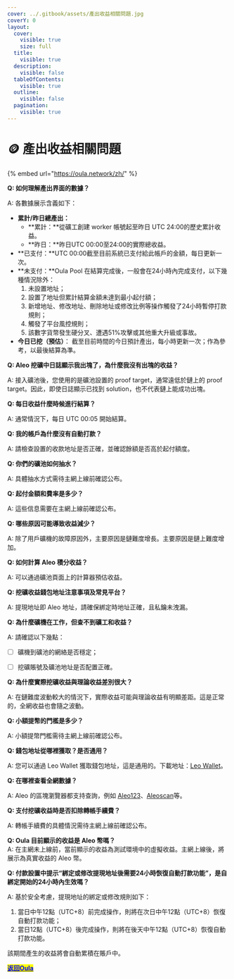 ```yaml
---
cover: ../.gitbook/assets/產出收益相關問題.jpg
coverY: 0
layout:
  cover:
    visible: true
    size: full
  title:
    visible: true
  description:
    visible: false
  tableOfContents:
    visible: true
  outline:
    visible: false
  pagination:
    visible: true
---
```


# 🪙 產出收益相關問題



{% embed url="https://oula.network/zh/" %}

**Q: 如何理解產出界面的數據？**

A: 各數據展示含義如下：

* **累計/昨日總產出：**
  * **累計：**從礦工創建 worker 帳號起至昨日 UTC 24:00的歷史累計收益。
  * **昨日：**昨日UTC 00:00至24:00的實際總收益。
* **已支付：**UTC 00:00截至目前系統已支付給此帳戶的金額，每日更新一次。
* **未支付：**Oula Pool 在結算完成後，一般會在24小時內完成支付，以下幾種情況除外：
  1. 未設置地址；
  2. 設置了地址但累計結算金額未達到最小起付額；
  3. 新增地址、修改地址、刪除地址或修改比例等操作觸發了24小時暫停打款規則；
  4. 觸發了平台風控規則；
  5. 該數字貨幣發生硬分叉、遭遇51%攻擊或其他重大升級或事故。
* **今日已挖（預估）**： 截至目前時間的今日預計產出，每小時更新一次；作為參考，以最後結算為準。



**Q: Aleo 挖礦中日誌顯示我出塊了，為什麼我沒有出塊的收益？**

A: 接入礦池後，您使用的是礦池設置的 proof target，通常遠低於鏈上的 proof target。因此，即使日誌顯示已找到 solution，也不代表鏈上能成功出塊。



**Q: 每日收益什麼時候進行結算？**

A: 通常情況下，每日 UTC 00:05 開始結算。



**Q: 我的帳戶為什麼沒有自動打款？**

A: 請檢查設置的收款地址是否正確，並確認餘額是否高於起付額度。



**Q: 你們的礦池如何抽水？**

A: 具體抽水方式需待主網上線前確認公布。



**Q: 起付金額和費率是多少？**

A: 這些信息需要在主網上線前確認公布。



**Q: 哪些原因可能導致收益減少？**

A: 除了用戶礦機的故障原因外，主要原因是鏈難度增長。主要原因是鏈上難度增加。



**Q: 如何計算 Aleo 積分收益？**

A: 可以通過礦池頁面上的計算器預估收益。



**Q: 挖礦收益錢包地址注意事項及常見平台？**

A: 提現地址即 Aleo 地址，請確保綁定時地址正確，且私鑰未洩漏。



**Q: 為什麼礦機在工作，但查不到礦工和收益？**

A: 請確認以下幾點：

* [ ] 礦機到礦池的網絡是否穩定；
* [ ] 挖礦賬號及礦池地址是否配置正確。



**Q: 為什麼實際挖礦收益與理論收益差別很大？**

A: 在鏈難度波動較大的情況下，實際收益可能與理論收益有明顯差距。這是正常的，全網收益也會隨之波動。



**Q: 小額提幣的門檻是多少？**

A: 小額提幣門檻需待主網上線前確認公布。



**Q: 錢包地址從哪裡獲取？是否通用？**

A: 您可以通過 Leo Wallet 獲取錢包地址，這是通用的。下載地址：[Leo Wallet](https://www.leo.app/download)。



**Q: 在哪裡查看全網數據？**&#x20;

A: Aleo 的區塊瀏覽器都支持查詢，例如 [Aleo123](https://aleo123.io/)、[Aleoscan](https://testnet.aleoscan.io/)等。



**Q: 支付挖礦收益時是否扣除轉帳手續費？**

A: 轉帳手續費的具體情況需待主網上線前確認公布。



**Q: Oula 目前顯示的收益是 Aleo 幣嗎？**\
A: 在主網未上線前，當前顯示的收益為測試環境中的虛擬收益。主網上線後，將展示為真實收益的 Aleo 幣。



**Q: 付款設置中提示“綁定或修改提現地址後需要24小時恢復自動打款功能”，是自綁定開始的24小時內生效嗎？**

A: 基於安全考慮，提現地址的綁定或修改規則如下：

1. 當日中午12點（UTC+8）前完成操作，則將在次日中午12點（UTC+8）恢復自動打款功能；
2. 當日12點（UTC+8）後完成操作，則將在後天中午12點（UTC+8）恢復自動打款功能。

該期間產生的收益將會自動累積在賬戶中。







[<mark style="color:blue;">**返回Oula**</mark>](https://oula.network/zh/login)
